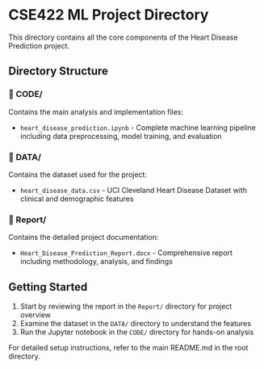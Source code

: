 # CSE422 ML Project Directory

This directory contains all the core components of the Heart Disease Prediction project.

## Directory Structure

### 📁 CODE/
Contains the main analysis and implementation files:
- `heart_disease_prediction.ipynb` - Complete machine learning pipeline including data preprocessing, model training, and evaluation

### 📁 DATA/
Contains the dataset used for the project:
- `heart_disease_data.csv` - UCI Cleveland Heart Disease Dataset with clinical and demographic features

### 📁 Report/
Contains the detailed project documentation:
- `Heart_Disease_Prediction_Report.docx` - Comprehensive report including methodology, analysis, and findings

## Getting Started

1. Start by reviewing the report in the `Report/` directory for project overview
2. Examine the dataset in the `DATA/` directory to understand the features
3. Run the Jupyter notebook in the `CODE/` directory for hands-on analysis

For detailed setup instructions, refer to the main README.md in the root directory.